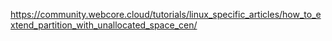 https://community.webcore.cloud/tutorials/linux_specific_articles/how_to_extend_partition_with_unallocated_space_cen/
